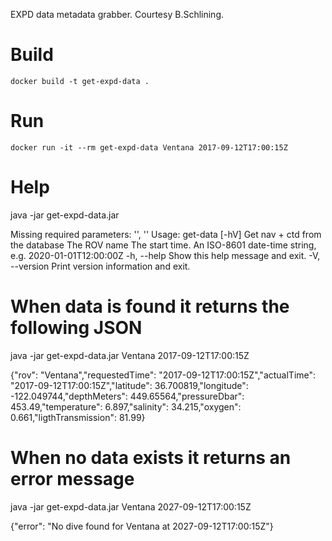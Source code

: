 EXPD data metadata grabber. Courtesy B.Schlining.

# Build

```shell
docker build -t get-expd-data .
```

# Run

```shell
docker run -it --rm get-expd-data Ventana 2017-09-12T17:00:15Z
```

# Help

java -jar get-expd-data.jar

Missing required parameters: '<rov>', '<timeString>'
Usage: get-data [-hV] <rov> <timeString>
Get nav + ctd from the database
      <rov>          The ROV name
      <timeString>   The start time. An ISO-8601 date-time string, e.g.
                       2020-01-01T12:00:00Z
  -h, --help         Show this help message and exit.
  -V, --version      Print version information and exit.


# When data is found it returns the following JSON

java -jar get-expd-data.jar Ventana 2017-09-12T17:00:15Z

{"rov": "Ventana","requestedTime": "2017-09-12T17:00:15Z","actualTime": "2017-09-12T17:00:15Z","latitude": 36.700819,"longitude": -122.049744,"depthMeters": 449.65564,"pressureDbar": 453.49,"temperature": 6.897,"salinity": 34.215,"oxygen": 0.661,"ligthTransmission": 81.99}


# When no data exists it returns an error message 

java -jar get-expd-data.jar Ventana 2027-09-12T17:00:15Z

{"error": "No dive found for Ventana at 2027-09-12T17:00:15Z"}